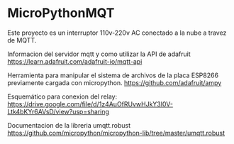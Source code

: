 # MicroPythonMQT
Este proyecto es un interruptor 110v-220v AC conectado a la nube a travez de MQTT.

Informacion del servidor mqtt y como utilizar la API de adafruit
https://learn.adafruit.com/adafruit-io/mqtt-api

Herramienta para manipular el sistema de archivos de la placa ESP8266 previamente cargada con micropython.
https://github.com/adafruit/ampy

Esquemático para conexion del relay: https://drive.google.com/file/d/1z4AuOfRUvwHJkY3l0V-Ltk4bKYr6AVsD/view?usp=sharing

Documentacion de la libreria umqtt.robust https://github.com/micropython/micropython-lib/tree/master/umqtt.robust


